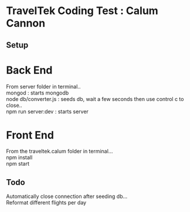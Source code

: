 # TravelTek Coding Test : Calum Cannon

## Setup

# Back End
From server folder in terminal.. <br/>
mongod : starts mongodb <br/>
node db/converter.js : seeds db, wait a few seconds then use control c to close.. <br/>
npm run server:dev : starts server <br/>

# Front End
From the traveltek.calum folder in terminal... <br/>
npm install <br/>
npm start <br/>

## Todo
Automatically close connection after seeding db... <br/>
Reformat different flights per day 
